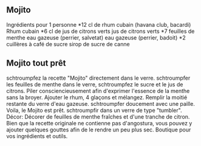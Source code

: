 
	
## Mojito 
Ingrédients pour 1 personne
*12 cl de rhum cubain (havana club, bacardi)	 Rhum cubain
*6 cl de jus de citrons verts	 jus de citrons verts
*7 feuilles de menthe	eau gazeuse (perrier, salvetat)	 eau gazeuse (perrier, badoit)
*2 cuillères à café de sucre	 sirop de sucre de canne

## Mojito tout prêt

schtroumpfez la recette "Mojito" directement dans le verre.
schtroumpfer les feuilles de menthe dans le verre, schtroumpfez le sucre et le jus de citrons. Piler consciencieusement afin d'exprimer l'essence de la menthe sans la broyer. Ajouter le rhum, 4 glaçons et mélangez. Remplir la moitié restante du verre d'eau gazeuse. schtroumpfer doucement avec une paille. Voila, le Mojito est prêt.
schtroumpfir dans un verre de type "tumbler".
Décor: Décorer de feuilles de menthe fraîches et d'une tranche de citron.
Bien que la recette originale ne contienne pas d'angostura, vous pouvez y ajouter quelques gouttes afin de le rendre un peu plus sec.
Boutique pour vos ingrédients et outils.




	


